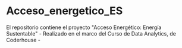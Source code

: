 # Acceso_energetico_ES
El repositorio contiene el proyecto "Acceso Energético: Energía Sustentable" - Realizado en el marco del Curso de Data Analytics, de Coderhouse - 
